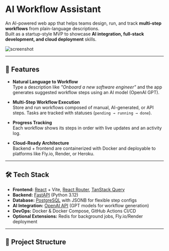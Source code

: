 # AI Workflow Assistant

An AI-powered web app that helps teams design, run, and track **multi-step workflows** from plain-language descriptions.  
Built as a startup-style MVP to showcase **AI integration, full-stack development, and cloud deployment** skills.

![screenshot](docs/screenshot.png) <!-- optional image -->

---

## 🚀 Features

- **Natural Language to Workflow**  
  Type a description like _"Onboard a new software engineer"_ and the app generates suggested workflow steps using an AI model (OpenAI GPT).

- **Multi-Step Workflow Execution**  
  Store and run workflows composed of manual, AI-generated, or API steps. Tasks are tracked with statuses (`pending → running → done`).

- **Progress Tracking**  
  Each workflow shows its steps in order with live updates and an activity log.

- **Cloud-Ready Architecture**  
  Backend + frontend are containerized with Docker and deployable to platforms like Fly.io, Render, or Heroku.

---

## 🛠 Tech Stack

- **Frontend:** [React](https://react.dev/) + Vite, [React Router](https://reactrouter.com/), [TanStack Query](https://tanstack.com/query)  
- **Backend:** [FastAPI](https://fastapi.tiangolo.com/) (Python 3.12)  
- **Database:** [PostgreSQL](https://www.postgresql.org/) with JSONB for flexible step configs  
- **AI Integration:** [OpenAI API](https://platform.openai.com/) (GPT models for workflow generation)  
- **DevOps:** Docker & Docker Compose, GitHub Actions CI/CD  
- **Optional Extensions:** Redis for background jobs, Fly.io/Render deployment

---

## 📂 Project Structure

